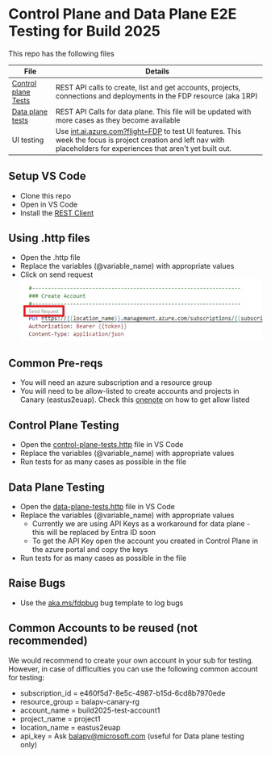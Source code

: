 # Control Plane and Data Plane E2E Testing for Build 2025 

This repo has the following files

| File     | Details  |
|----------|----------|
| [Control plane Tests](control-plane-tests.http)    | REST API calls to create, list and get accounts, projects, connections and deployments in the FDP resource (aka 1RP)|
| [Data plane tests](data-plane-tests.http)    | REST API Calls for data plane. This file will be updated with more cases as they become available|
| UI testing| Use [int.ai.azure.com?flight=FDP](https://int.ai.azure.com?flight=FDP) to test UI features. This week the focus is project creation and left nav with placeholders for experiences that aren't yet built out.|

## Setup VS Code

* Clone this repo
* Open in VS Code
* Install the [REST Client](https://marketplace.visualstudio.com/items?itemName=humao.rest-client)

## Using .http files

* Open the .http file
* Replace the variables (@variable_name) with appropriate values
* Click on send request
![image](./images/send_request.jpg)

## Common Pre-reqs

* You will need an azure subscription and a resource group
* You will need to be allow-listed to create accounts and projects in Canary (eastus2euap). Check this [onenote](https://microsoft.sharepoint.com/teams/Vienna/_layouts/15/Doc.aspx?sourcedoc=%7B7ebf9ccd-fa20-4e82-8b2b-6c14c9f1740f%7D&action=edit&wd=target%28Engineering%2F1FoundryType.one%7C2b247bc6-d116-40be-994f-6e42405497dc%2FCreate+account+%28aka+virtual+hub%5C%29%7C7c3c9783-2e3c-4d9e-aa06-01cf80d78c00%2F%29&wdorigin=703) on how to get allow listed

## Control Plane Testing

* Open the [control-plane-tests.http](control-plane-tests.http) file in VS Code
* Replace the variables (@variable_name) with appropriate values
* Run tests for as many cases as possible in the file

## Data Plane Testing

* Open the [data-plane-tests.http](data-plane-tests.http) file in VS Code
* Replace the variables (@variable_name) with appropriate values
  * Currently we are using API Keys as a workaround for data plane - this will be replaced by Entra ID soon
  * To get the API Key open the account you created in Control Plane in the azure portal and copy the keys
* Run tests for as many cases as possible in the file

## Raise Bugs

* Use the [aka.ms/fdpbug](https://aka.ms/fdpbug) bug template to log bugs

## Common Accounts to be reused (not recommended)

We would recommend to create your own account in your sub for testing. However, in case of difficulties you can use the following common account for testing:

* subscription_id = e460f5d7-8e5c-4987-b15d-6cd8b7970ede
* resource_group = balapv-canary-rg
* account_name = build2025-test-account1
* project_name = project1
* location_name = eastus2euap
* api_key = Ask balapv@microsoft.com (useful for Data plane testing only)